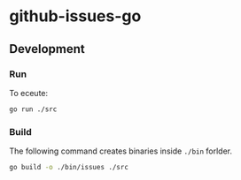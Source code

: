 # github-issues-go

## Development

### Run

To eceute:

```bash
go run ./src
```

### Build

The following command creates binaries inside `./bin` forlder.

```bash
go build -o ./bin/issues ./src
```
